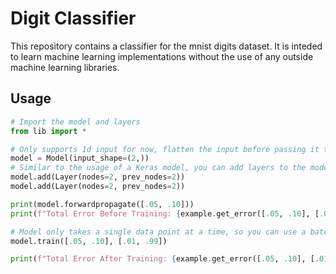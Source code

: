 # Digit Classifier

This repository contains a classifier for the mnist digits dataset. It is inteded to learn machine learning implementations without the use of any outside machine learning libraries.

## Usage

```python
# Import the model and layers
from lib import *

# Only supports 1d input for now, flatten the input before passing it to the model
model = Model(input_shape=(2,)) 
# Similar to the usage of a Keras model, you can add layers to the model
model.add(Layer(nodes=2, prev_nodes=2))
model.add(Layer(nodes=2, prev_nodes=2))

print(model.forwardpropagate([.05, .10]))
print(f"Total Error Before Training: {example.get_error([.05, .10], [.01, .99])}")

# Model only takes a single data point at a time, so you can use a batch of data in a loops. Uses online learning.
model.train([.05, .10], [.01, .99])

print(f"Total Error After Training: {example.get_error([.05, .10], [.01, .99])}")
```
